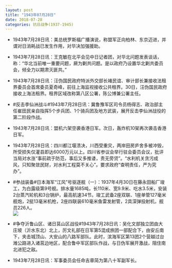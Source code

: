 ```yaml
---
layout: post
title: "1943年07月28日"
date: 2018-07-28
categories: 抗日战争(1937-1945)
---
```


<meta name="referrer" content="no-referrer" />

- 1943年7月28日讯：美总统罗斯福广播演说，称盟军正向柏林、东京迈进，并谓对日消耗战已发生作用，对华决加强援助。 

- 1943年7月28日讯：王克敏在北平会见中日记者团，对华北问题发表谈话，称：“华北当前唯一重要问题，厥为剿共问题。是以政府乃设置华北剿共委员会，倾全力以期肃灭匪共。” 

- 1943年7月28日讯：汪伪国民政府特派外交部长褚民谊、审计部长兼接收法租界委员会首席委员夏奇峰，前往上海监视接收公共租界。30日，汪伪国民政府接收上海法租界。租界区域改称第八区公署，陈公博兼公署主任。 

- #反击李仙洲战斗#1943年7月28日讯：冀鲁豫军区司令员杨得志、政治部主任崔田民亲自指挥5个步兵团、1个骑兵团及地方武装，展开反击李仙洲战役的第二阶段作战。 

- 1943年7月28日讯：盟机六架空袭香港日军。次日，轰炸机10架再次袭击香港日军。 

- 1943年7月28日讯：四川都江堰溃决，川西受重灾，两岸田房庐舍多被冲毁，所受损失仅灌县即达6000万元以上。四川省参议会举行驻会委员会议，批评当局对水涨“事前疏于防范，事后又多推诿，责无旁贷”。“水利机关贪污成风，只知聚敛民财，对水利工程莫不关心”。要求政府“查明责任，严为究办”。 

- #参战装备#日本海军“江风”号驱逐舰（一）：1937年4月30日在藤永田船厂竣工，为白露级第9号舰。排水量1685吨，长110米、宽9.9米、吃水3.5米，安装2台蒸汽轮机和3台锅炉，最高航速34节。竣工武备2座双联、1座单管127毫米舰炮，2挺13毫米机枪，2座四联装610毫米鱼雷发射管，2具深弹投射机，舰员226人。 <br/><img src="https://wx3.sinaimg.cn/large/aca367d8ly1ftpchfq0ftj20dz0cpadj.jpg" />

- #争夺沂鲁山区、诸日莒山区战役#1943年7月28日讯：吴化文部独立团由大庄坡（沂水东北）北上，厉文礼部在日军第5混成旅团一部配合下，由安丘南下，夹击城顶山、大安山的八路军部队。此时，滨海军区第13团2个营越过台潍公路进入诸莒边地区，配合鲁中军区部队作战，与日伪军展开激战，阻住南北进犯之敌。 

- 1943年7月28日讯：军事委员会任命吉章简为第八十军副军长。 

